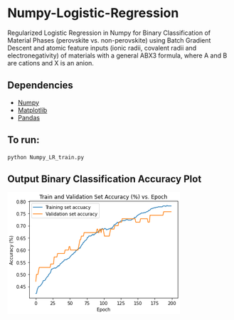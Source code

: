 # Numpy-Logistic-Regression

Regularized Logistic Regression in Numpy for Binary Classification of Material Phases (perovskite vs. non-perovskite) using Batch Gradient Descent and atomic feature inputs (ionic radii, covalent radii and electronegativity) of materials with a general ABX3 formula, where A and B are cations and X is an anion.

## Dependencies

- [Numpy](https://anaconda.org/conda-forge/numpy)
- [Matplotlib](https://anaconda.org/conda-forge/matplotlib)
- [Pandas](https://anaconda.org/conda-forge/pandas)

## To run:
```
python Numpy_LR_train.py 
```

## Output Binary Classification Accuracy Plot

![Alt text](/images/LR_plots.png)
